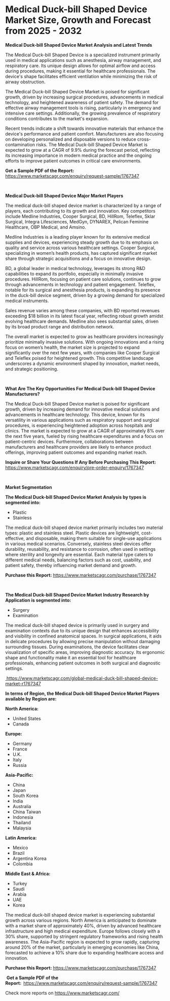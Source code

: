<p><h1>Medical Duck-bill Shaped Device Market Size, Growth and Forecast from 2025 - 2032</h1></p><p><strong>Medical Duck-bill Shaped Device Market Analysis and Latest Trends</strong></p>
<p><p>The Medical Duck-bill Shaped Device is a specialized instrument primarily used in medical applications such as anesthesia, airway management, and respiratory care. Its unique design allows for optimal airflow and access during procedures, making it essential for healthcare professionals. The device's shape facilitates efficient ventilation while minimizing the risk of airway obstruction.</p><p>The Medical Duck-bill Shaped Device Market is poised for significant growth, driven by increasing surgical procedures, advancements in medical technology, and heightened awareness of patient safety. The demand for effective airway management tools is rising, particularly in emergency and intensive care settings. Additionally, the growing prevalence of respiratory conditions contributes to the market's expansion.</p><p>Recent trends indicate a shift towards innovative materials that enhance the device's performance and patient comfort. Manufacturers are also focusing on developing personalized and disposable versions to reduce cross-contamination risks. The Medical Duck-bill Shaped Device Market is expected to grow at a CAGR of 9.9% during the forecast period, reflecting its increasing importance in modern medical practice and the ongoing efforts to improve patient outcomes in critical care environments.</p></p>
<p><strong>Get a Sample PDF of the Report:&nbsp;</strong> <a href="https://www.marketscagr.com/enquiry/request-sample/1767347?utm_campaign=2116&utm_medium=2&utm_source=Github&utm_content=ia&utm_term=05032025&utm_id=medical-duck-bill-shaped-device">https://www.marketscagr.com/enquiry/request-sample/1767347</a></p>
<p>&nbsp;</p>
<p><strong>Medical Duck-bill Shaped Device Major Market Players</strong></p>
<p><p>The medical duck-bill shaped device market is characterized by a range of players, each contributing to its growth and innovation. Key competitors include Medline Industries, Cooper Surgical, BD, HillRom, Teleflex, Sklar Surgical, Integra Lifesciences, MedGyn, DYNAREX, Pelican Feminine Healthcare, OBP Medical, and Amsino.</p><p>Medline Industries is a leading player known for its extensive medical supplies and devices, experiencing steady growth due to its emphasis on quality and service across various healthcare settings. Cooper Surgical, specializing in women’s health products, has captured significant market share through strategic acquisitions and a focus on innovative design.</p><p>BD, a global leader in medical technology, leverages its strong R&D capabilities to expand its portfolio, especially in minimally invasive procedures. HillRom, focusing on patient care solutions, continues to grow through advancements in technology and patient engagement. Teleflex, notable for its surgical and anesthesia products, is expanding its presence in the duck-bill device segment, driven by a growing demand for specialized medical instruments.</p><p>Sales revenue varies among these companies, with BD reported revenues exceeding $18 billion in its latest fiscal year, reflecting robust growth amidst evolving healthcare demands. Medline also sees substantial sales, driven by its broad product range and distribution network.</p><p>The overall market is expected to grow as healthcare providers increasingly prioritize minimally invasive solutions. With ongoing innovations and a rising focus on women’s health, the market size is projected to expand significantly over the next few years, with companies like Cooper Surgical and Teleflex poised for heightened growth. This competitive landscape underscores a dynamic environment shaped by innovation, market needs, and strategic positioning.</p></p>
<p>&nbsp;</p>
<p><strong>What Are The Key Opportunities For Medical Duck-bill Shaped Device Manufacturers?</strong></p>
<p><p>The Medical Duck-bill Shaped Device market is poised for significant growth, driven by increasing demand for innovative medical solutions and advancements in healthcare technology. This device, known for its versatility in various applications such as respiratory support and surgical procedures, is experiencing heightened adoption across hospitals and clinics. The market is expected to grow at a CAGR of approximately 8% over the next five years, fueled by rising healthcare expenditures and a focus on patient-centric devices. Furthermore, collaborations between manufacturers and healthcare providers are likely to enhance product offerings, improving patient outcomes and expanding market reach.</p></p>
<p><strong>Inquire or Share Your Questions If Any Before Purchasing This Report:</strong> <a href="https://www.marketscagr.com/enquiry/pre-order-enquiry/1767347?utm_campaign=2116&utm_medium=2&utm_source=Github&utm_content=ia&utm_term=05032025&utm_id=medical-duck-bill-shaped-device">https://www.marketscagr.com/enquiry/pre-order-enquiry/1767347</a></p>
<p>&nbsp;</p>
<p><strong>Market Segmentation</strong></p>
<p><strong>The Medical Duck-bill Shaped Device Market Analysis by types is segmented into:</strong></p>
<p><ul><li>Plastic</li><li>Stainless</li></ul></p>
<p><p>The medical duck-bill shaped device market primarily includes two material types: plastic and stainless steel. Plastic devices are lightweight, cost-effective, and disposable, making them suitable for single-use applications in various medical scenarios. Conversely, stainless steel devices offer durability, reusability, and resistance to corrosion, often used in settings where sterility and longevity are essential. Each material type caters to different medical needs, balancing factors such as cost, usability, and patient safety, thereby influencing market demand and growth.</p></p>
<p><strong>Purchase this Report:&nbsp;</strong><a href="https://www.marketscagr.com/purchase/1767347?utm_campaign=2116&utm_medium=2&utm_source=Github&utm_content=ia&utm_term=05032025&utm_id=medical-duck-bill-shaped-device">https://www.marketscagr.com/purchase/1767347</a></p>
<p>&nbsp;</p>
<p><strong>The Medical Duck-bill Shaped Device Market Industry Research by Application is segmented into:</strong></p>
<p><ul><li>Surgery</li><li>Examination</li></ul></p>
<p><p>The medical duck-bill shaped device is primarily used in surgery and examination contexts due to its unique design that enhances accessibility and visibility in confined anatomical spaces. In surgical applications, it aids in delicate procedures by allowing precise manipulation without damaging surrounding tissues. During examinations, the device facilitates clear visualization of specific areas, improving diagnostic accuracy. Its ergonomic shape and functionality make it an essential tool for healthcare professionals, enhancing patient outcomes in both surgical and diagnostic settings.</p></p>
<p><a href="https://www.marketscagr.com/global-medical-duck-bill-shaped-device-market-r1767347?utm_campaign=2116&utm_medium=2&utm_source=Github&utm_content=ia&utm_term=05032025&utm_id=medical-duck-bill-shaped-device">&nbsp;https://www.marketscagr.com/global-medical-duck-bill-shaped-device-market-r1767347</a></p>
<p><strong>In terms of Region, the Medical Duck-bill Shaped Device Market Players available by Region are:</strong></p>
<p>
    <p> <strong> North America: </strong>
        <ul>
            <li>United States</li>
            <li>Canada</li>
        </ul>
        </p> 
    <p> <strong> Europe: </strong>
        <ul>
            <li>Germany</li>
            <li>France</li>
            <li>U.K.</li>
            <li>Italy</li>
            <li>Russia</li>
        </ul>
        </p> 
    <p> <strong> Asia-Pacific: </strong>
        <ul>
            <li>China</li>
            <li>Japan</li>
            <li>South Korea</li>
            <li>India</li>
            <li>Australia</li>
            <li>China Taiwan</li>
            <li>Indonesia</li>
            <li>Thailand</li>
            <li>Malaysia</li>
        </ul>
        </p> 
    <p> <strong> Latin America: </strong>
        <ul>
            <li>Mexico</li>
            <li>Brazil</li>
            <li>Argentina Korea</li>
            <li>Colombia</li>
        </ul>
        </p> 
    <p> <strong> Middle East & Africa: </strong>
        <ul>
            <li>Turkey</li>
            <li>Saudi</li>
            <li>Arabia</li>
            <li>UAE</li>
            <li>Korea</li>
        </ul>
    </p>
    </p>
<p><p>The medical duck-bill shaped device market is experiencing substantial growth across various regions. North America is anticipated to dominate with a market share of approximately 40%, driven by advanced healthcare infrastructure and high medical expenditure. Europe follows closely with a 30% share, supported by stringent regulatory frameworks and rising health awareness. The Asia-Pacific region is expected to grow rapidly, capturing around 20% of the market, particularly in emerging economies like China, forecasted to achieve a 10% share due to expanding healthcare access and innovation.</p></p>
<p><strong>Purchase this Report: </strong><a href="https://www.marketscagr.com/purchase/1767347?utm_campaign=2116&utm_medium=2&utm_source=Github&utm_content=ia&utm_term=05032025&utm_id=medical-duck-bill-shaped-device">https://www.marketscagr.com/purchase/1767347</a></p>
<p>&nbsp;<strong>Get a Sample PDF of the Report:&nbsp;&nbsp;</strong><a href="https://www.marketscagr.com/enquiry/request-sample/1767347?utm_campaign=2116&utm_medium=2&utm_source=Github&utm_content=ia&utm_term=05032025&utm_id=medical-duck-bill-shaped-device">https://www.marketscagr.com/enquiry/request-sample/1767347</a></p>
<p><strong></strong></p>
<p>Check more reports on <a href="https://www.marketscagr.com/?utm_campaign=2116&utm_medium=2&utm_source=Github&utm_content=ia&utm_term=05032025&utm_id=medical-duck-bill-shaped-device">https://www.marketscagr.com/</a></p>